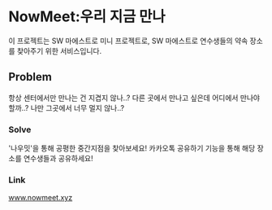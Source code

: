 # NowMeet:우리 지금 만나
이 프로젝트는 SW 마에스트로 미니 프로젝트로,
SW 마에스트로 연수생들의 약속 장소를 찾아주기 위한 서비스입니다.

## Problem
항상 센터에서만 만나는 건 지겹지 않나..?
다른 곳에서 만나고 싶은데 어디에서 만나야 할까..?
나만 그곳에서 너무 멀지 않나..?


### Solve
'나우밋'을 통해 공평한 중간지점을 찾아보세요!
카카오톡 공유하기 기능을 통해 해당 장소를 연수생들과 공유하세요!


### Link
www.nowmeet.xyz

